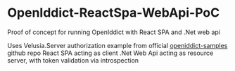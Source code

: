 # OpenIddict-ReactSpa-WebApi-PoC

Proof of concept for running OpenIddict with React SPA and .Net web api

Uses Velusia.Server authorization example from official [openiddict-samples](https://github.com/openiddict/openiddict-samples) github repo
React SPA acting as client
.Net Web Api acting as resource server, with token validation via introspection
